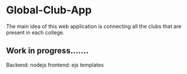 # Global-Club-App
The main idea of this web application is connecting all the clubs that are present in each college.
## Work in progress.......

Backend: nodejs
frontend: ejs templates
